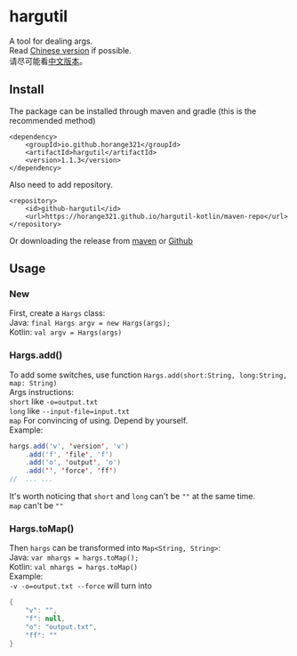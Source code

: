 # hargutil
A tool for dealing args.\
Read [Chinese version](./README-zh.md) if possible.\
请尽可能看[中文版本](./README-zh.md)。

## Install
The package can be installed through maven and gradle (this is the recommended method)
```maven
<dependency>
    <groupId>io.github.horange321</groupId>
    <artifactId>hargutil</artifactId>
    <version>1.1.3</version>
</dependency>
```
Also need to add repository.
```maven
<repository>
    <id>github-hargutil</id>
    <url>https://horange321.github.io/hargutil-kotlin/maven-repo</url>
</repository>
```
Or downloading the release from [maven]() or [Github](https://github.com/Horange321/hargutil-kotlin)

## Usage
### New
First, create a `Hargs` class:\
Java: `final Hargs argv = new Hargs(args);`\
Kotlin: `val argv = Hargs(args)`

### Hargs.add()
To add some switches, use function `Hargs.add(short:String, long:String, map: String)`\
Args instructions:\
`short` like `-o=output.txt`\
`long` like `--input-file=input.txt`\
`map` For convincing of using. Depend by yourself.\
Example:
```Java
hargs.add('v', 'version', 'v')
    .add('f', 'file', 'f')
    .add('o', 'output', 'o')
    .add('', 'force', 'ff')
//  ... ...
```
It's worth noticing that `short` and `long` can't be `""` at the same time.\
`map` can't be `""`

### Hargs.toMap()
Then `hargs` can be transformed into `Map<String, String>`:\
Java: `var mhargs = hargs.toMap();`\
Kotlin: `val mhargs = hargs.toMap()`\
Example:\
`-v -o=output.txt --force` will turn into
```Java
{
    "v": "",
    "f": null,
    "o": "output.txt",
    "ff": ""
}
```
